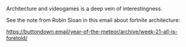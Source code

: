 ---
---

Architecture and videogames is a deep vein of interestingness.

See the note from Robin Sloan in this email about fortnite architecture:

<https://buttondown.email/year-of-the-meteor/archive/week-21-all-is-foretold/>